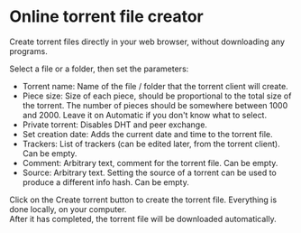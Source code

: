 # Online torrent file creator

Create torrent files directly in your web browser, without downloading any programs.
  
Select a file or a folder, then set the parameters:

* Torrent name: Name of the file / folder that the torrent client will create.
* Piece size: Size of each piece, should be proportional to the total size of the torrent. The number of pieces should be somewhere between 1000 and 2000. Leave it on Automatic if you don't know what to select.
* Private torrent: Disables DHT and peer exchange.
* Set creation date: Adds the current date and time to the torrent file.
* Trackers: List of trackers (can be edited later, from the torrent client). Can be empty.
* Comment: Arbitrary text, comment for the torrent file. Can be empty.
* Source: Arbitrary text. Setting the source of a torrent can be used to produce a different info hash. Can be empty.

Click on the Create torrent button to create the torrent file. Everything is done locally, on your computer.  
After it has completed, the torrent file will be downloaded automatically.
